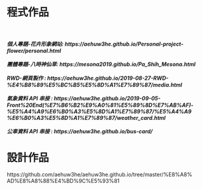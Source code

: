 <h1>程式作品</h1>
<br><h5>個人專題-花卉形象網站</>: https://aehuw3he.github.io/Personal-project-flower/personal.html
<br><br>團體專題-八時神仙草: https://mesona2019.github.io/Pa_Shih_Mesona.html
<br><br>RWD-網頁製作 : https://aehuw3he.github.io/2019-08-27-RWD-%E4%B8%89%E5%BC%B5%E5%8D%A1%E7%89%87/media.html
<br><br>氣象資料 API 串接 : https://aehuw3he.github.io/2019-09-05-Front%20End(%E7%B6%B2%E9%A0%81%E5%89%8D%E7%AB%AF)-%E5%A4%A9%E6%B0%A3%E5%8D%A1%E7%89%87/%E5%A4%A9%E6%B0%A3%E5%8D%A1%E7%89%87/weather_card.html
<br><br>公車資料 API 串接 : https://aehuw3he.github.io/bus-card/

<h1>設計作品</h1>
https://github.com/aehuw3he/aehuw3he.github.io/tree/master/%E8%A8%AD%E8%A8%88%E4%BD%9C%E5%93%81
